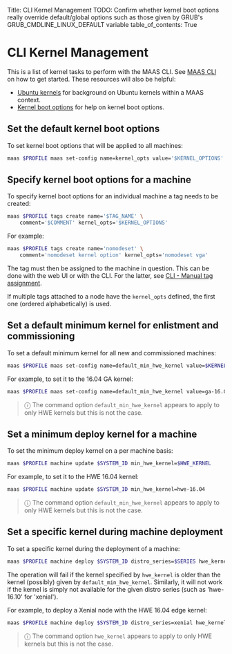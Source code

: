 Title: CLI Kernel Management
TODO:  Confirm whether kernel boot options really override default/global options such as those given by GRUB's GRUB_CMDLINE_LINUX_DEFAULT variable
table_of_contents: True


# CLI Kernel Management

This is a list of kernel tasks to perform with the MAAS CLI. See
[MAAS CLI][manage-cli] on how to get started. These resources will also be
helpful:

- [Ubuntu kernels][ubuntu-kernels] for background on Ubuntu kernels within a
  MAAS context.
- [Kernel boot options][kernel-boot-options] for help on kernel boot options.


## Set the default kernel boot options

To set kernel boot options that will be applied to all machines:

```bash
maas $PROFILE maas set-config name=kernel_opts value='$KERNEL_OPTIONS'
```

## Specify kernel boot options for a machine

To specify kernel boot options for an individual machine a tag needs to be
created:

```bash
maas $PROFILE tags create name='$TAG_NAME' \
	comment='$COMMENT' kernel_opts='$KERNEL_OPTIONS'
```

For example:

```bash
maas $PROFILE tags create name='nomodeset' \
	comment='nomodeset kernel option' kernel_opts='nomodeset vga'
```

The tag must then be assigned to the machine in question. This can be done
with the web UI or with the CLI. For the latter, see
[CLI - Manual tag assignment][cli-manual-tag-assignment].

If multiple tags attached to a node have the `kernel_opts` defined, the first
one (ordered alphabetically) is used.


## Set a default minimum kernel for enlistment and commissioning

To set a default minimum kernel for all new and commissioned machines:

```bash
maas $PROFILE maas set-config name=default_min_hwe_kernel value=$KERNEL
```

For example, to set it to the 16.04 GA kernel:

```bash
maas $PROFILE maas set-config name=default_min_hwe_kernel value=ga-16.04
```

> ⓘ The command option `default_min_hwe_kernel` appears to apply to only  HWE kernels but this is not the case.


## Set a minimum deploy kernel for a machine

To set the minimum deploy kernel on a per machine basis:

```bash
maas $PROFILE machine update $SYSTEM_ID min_hwe_kernel=$HWE_KERNEL
```

For example, to set it to the HWE 16.04 kernel:

```bash
maas $PROFILE machine update $SYSTEM_ID min_hwe_kernel=hwe-16.04
```

> ⓘ The command option `default_min_hwe_kernel` appears to apply to only  HWE kernels but this is not the case.


## Set a specific kernel during machine deployment

To set a specific kernel during the deployment of a machine:

```bash
maas $PROFILE machine deploy $SYSTEM_ID distro_series=$SERIES hwe_kernel=$KERNEL
```

The operation will fail if the kernel specified by `hwe_kernel` is older than
the kernel (possibly) given by `default_min_hwe_kernel`. Similarly, it will not
work if the kernel is simply not available for the given distro series (such as
'hwe-16.10' for 'xenial').

For example, to deploy a Xenial node with the HWE 16.04 edge kernel:

```bash
maas $PROFILE machine deploy $SYSTEM_ID distro_series=xenial hwe_kernel=hwe-16.04-edge
```

> ⓘ The command option `hwe_kernel` appears to apply to only HWE kernels but this is not the case.


<!-- LINKS -->

[manage-cli]: manage-cli.md
[ubuntu-kernels]: nodes-kernels.md
[kernel-boot-options]: nodes-kernel-options.md
[cli-manual-tag-assignment]: manage-cli-tags.md#manual-tag-assignment
